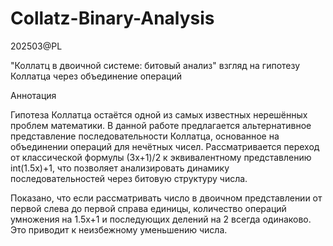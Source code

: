 # Collatz-Binary-Analysis
202503@PL


"Коллатц в двоичной системе: битовый анализ"
взгляд на гипотезу Коллатца через объединение операций

Аннотация

Гипотеза Коллатца остаётся одной из самых известных нерешённых проблем математики. В данной работе предлагается альтернативное представление последовательности Коллатца, основанное на объединении операций для нечётных чисел. Рассматривается переход от классической формулы (3x+1)/2 к эквивалентному представлению int(1.5x)+1, что позволяет анализировать динамику последовательностей через битовую структуру числа.

Показано, что если рассматривать число в двоичном представлении от первой слева до первой справа единицы, количество операций умножения на 1.5x+1 и последующих делений на 2 всегда одинаково. Это приводит к неизбежному уменьшению числа.
